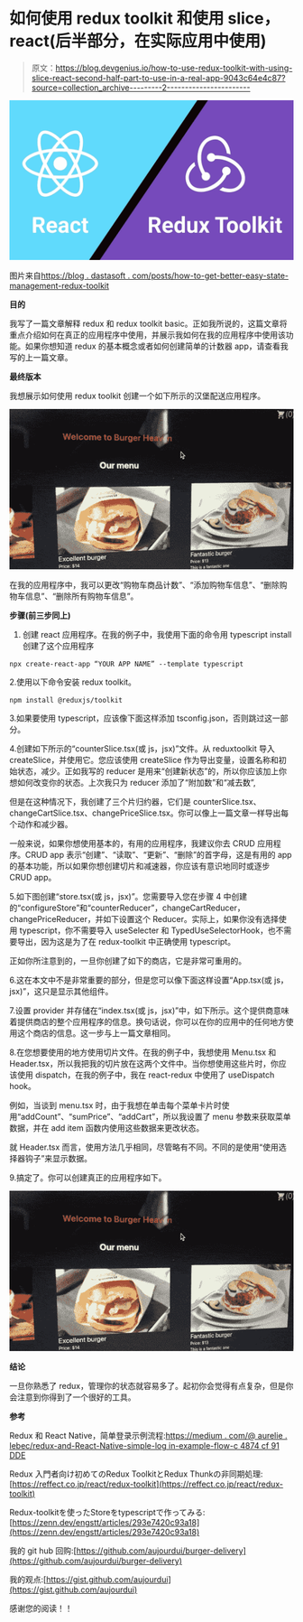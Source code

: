 # 如何使用 redux toolkit 和使用 slice，react(后半部分，在实际应用中使用)

> 原文：<https://blog.devgenius.io/how-to-use-redux-toolkit-with-using-slice-react-second-half-part-to-use-in-a-real-app-9043c64e4c87?source=collection_archive---------2----------------------->

![](img/e543ca5e72793b54c31da480cbbd5351.png)

图片来自[https://blog . dastasoft . com/posts/how-to-get-better-easy-state-management-redux-toolkit](https://blog.dastasoft.com/posts/how-to-get-better-easier-state-management-redux-toolkit)

**目的**

我写了一篇文章解释 redux 和 redux toolkit basic。正如我所说的，这篇文章将重点介绍如何在真正的应用程序中使用，并展示我如何在我的应用程序中使用该功能。如果你想知道 redux 的基本概念或者如何创建简单的计数器 app，请查看我写的上一篇文章。

**最终版本**

我想展示如何使用 redux toolkit 创建一个如下所示的汉堡配送应用程序。

![](img/11d8c241f556a88e9b835733c03490f2.png)

在我的应用程序中，我可以更改“购物车商品计数”、“添加购物车信息”、“删除购物车信息”、“删除所有购物车信息”。

**步骤(前三步同上)**

1.  创建 react 应用程序。在我的例子中，我使用下面的命令用 typescript install 创建了这个应用程序

```
npx create-react-app “YOUR APP NAME” --template typescript
```

2.使用以下命令安装 redux toolkit。

```
npm install @reduxjs/toolkit
```

3.如果要使用 typescript，应该像下面这样添加 tsconfig.json，否则跳过这一部分。

4.创建如下所示的“counterSlice.tsx(或 js，jsx)”文件。从 reduxtoolkit 导入 createSlice，并使用它。您应该使用 createSlice 作为导出变量，设置名称和初始状态，减少。正如我写的 reducer 是用来“创建新状态”的，所以你应该加上你想如何改变你的状态。上次我只为 reducer 添加了“附加数”和“减去数”,

但是在这种情况下，我创建了三个片归约器，它们是 counterSlice.tsx、changeCartSlice.tsx、changePriceSlice.tsx。你可以像上一篇文章一样导出每个动作和减少器。

一般来说，如果你想使用基本的，有用的应用程序，我建议你去 CRUD 应用程序。CRUD app 表示“创建”、“读取”、“更新”、“删除”的首字母，这是有用的 app 的基本功能，所以如果你想创建切片和减速器，你应该有意识地同时或逐步 CRUD app。

5.如下图创建“store.tsx(或 js，jsx)”。您需要导入您在步骤 4 中创建的“configureStore”和“counterReducer”，changeCartReducer，changePriceReducer，并如下设置这个 Reducer。实际上，如果你没有选择使用 typescript，你不需要导入 useSelecter 和 TypedUseSelectorHook，也不需要导出，因为这是为了在 redux-toolkit 中正确使用 typescript。

正如你所注意到的，一旦你创建了如下的商店，它是非常可重用的。

6.这在本文中不是非常重要的部分，但是您可以像下面这样设置“App.tsx(或 js，jsx)”，这只是显示其他组件。

7.设置 provider 并存储在“index.tsx(或 js，jsx)”中，如下所示。这个提供商意味着提供商店的整个应用程序的信息。换句话说，你可以在你的应用中的任何地方使用这个商店的信息。这一步与上一篇文章相同。

8.在您想要使用的地方使用切片文件。在我的例子中，我想使用 Menu.tsx 和 Header.tsx，所以我把我的切片放在这两个文件中。当你想使用这些片时，你应该使用 dispatch，在我的例子中，我在 react-redux 中使用了 useDispatch hook。

例如，当谈到 menu.tsx 时，由于我想在单击每个菜单卡片时使用“addCount”、“sumPrice”、“addCart”，所以我设置了 menu 参数来获取菜单数据，并在 add item 函数内使用这些数据来更改状态。

就 Header.tsx 而言，使用方法几乎相同，尽管略有不同。不同的是使用“使用选择器钩子”来显示数据。

9.搞定了。你可以创建真正的应用程序如下。

![](img/11d8c241f556a88e9b835733c03490f2.png)

**结论**

一旦你熟悉了 redux，管理你的状态就容易多了。起初你会觉得有点复杂，但是你会注意到你得到了一个很好的工具。

**参考**

Redux 和 React Native，简单登录示例流程:[https://medium . com/@ aurelie . lebec/redux-and-React-Native-simple-log in-example-flow-c 4874 cf 91 DDE](https://medium.com/@aurelie.lebec/redux-and-react-native-simple-login-example-flow-c4874cf91dde)

Redux 入門者向け初めてのRedux ToolkitとRedux Thunkの非同期処理: [https://reffect.co.jp/react/redux-toolkit](https://reffect.co.jp/react/redux-toolkit)

Redux-toolkitを使ったStoreをtypescriptで作ってみる: [https://zenn.dev/engstt/articles/293e7420c93a18](https://zenn.dev/engstt/articles/293e7420c93a18)

我的 git hub 回购:[https://github.com/aujourdui/burger-delivery](https://github.com/aujourdui/burger-delivery)

我的观点:[https://gist.github.com/aujourdui](https://gist.github.com/aujourdui)

感谢您的阅读！！